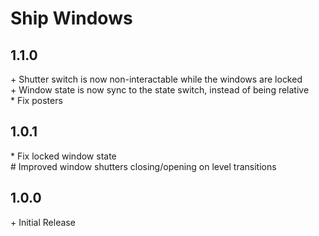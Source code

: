# Ship Windows

## 1.1.0

\+ Shutter switch is now non-interactable while the windows are locked<br>
\+ Window state is now sync to the state switch, instead of being relative<br>
\* Fix posters<br>

## 1.0.1

\* Fix locked window state<br>
\# Improved window shutters closing/opening on level transitions<br>

## 1.0.0

\+ Initial Release<br>
